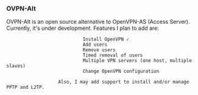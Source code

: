 <html>
<body>
<h3>OVPN-Alt</h3>
OVPN-Alt is an open source alternative to OpenVPN-AS (Access Server). Currently, it's under development. Features I plan to add are:

                                Install OpenVPN ✓
                                Add users
                                Remove users
                                Timed removal of users
                                Multiple VPN servers (one host, multiple slaves)
                                Change OpenVPN configuration
                        
                       Also, I may add support to install and/or manage PPTP and L2TP.
</body>
</html>
